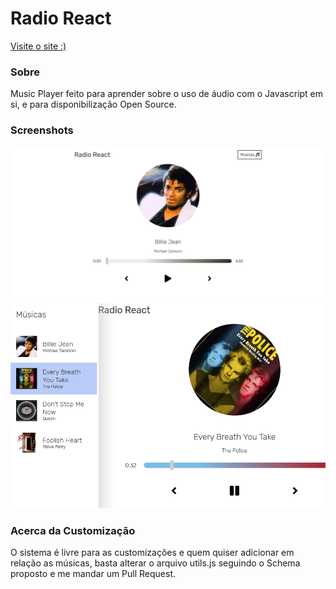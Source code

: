 # Radio React

[Visite o site :)](https://music-player-one-rho.vercel.app/)

### Sobre

Music Player feito para aprender sobre o uso de áudio com o Javascript em si, e para disponibilização Open Source.

### Screenshots

<img src="./screenshots/1.png" />
<br>
<img src="./screenshots/2.png" />

### Acerca da Customização

O sistema é livre para as customizações e quem quiser adicionar em relação as músicas, basta alterar o arquivo utils.js seguindo o Schema proposto e me mandar um Pull Request.
